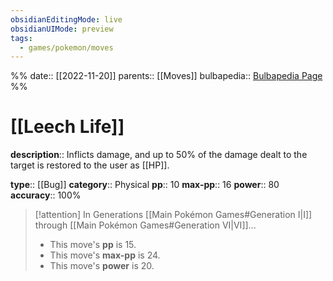 ```yaml
---
obsidianEditingMode: live
obsidianUIMode: preview
tags:
  - games/pokemon/moves
---
```

%%
date:: [[2022-11-20]]
parents:: [[Moves]]
bulbapedia:: [Bulbapedia Page](https://bulbapedia.bulbagarden.net/wiki/Leech_Life)
%%

# [[Leech Life]]

**description**:: Inflicts damage, and up to 50% of the damage dealt to the target is restored to the user as [[HP]].

**type**:: [[Bug]]
**category**:: Physical
**pp**:: 10
**max-pp**:: 16
**power**:: 80
**accuracy**:: 100%

> [!attention] In Generations [[Main Pokémon Games#Generation I|I]] through [[Main Pokémon Games#Generation VI|VI]]...
> - This move's **pp** is 15.
> - This move's **max-pp** is 24.
> - This move's **power** is 20.